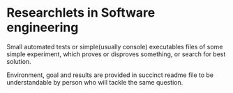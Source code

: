 Researchlets in Software engineering
===

Small automated tests or simple(usually console) executables files of some simple experiment, which proves or disproves something, or search for best solution. 

Environment, goal and results are provided in succinct readme file to be understandable by person who will tackle the same question.

